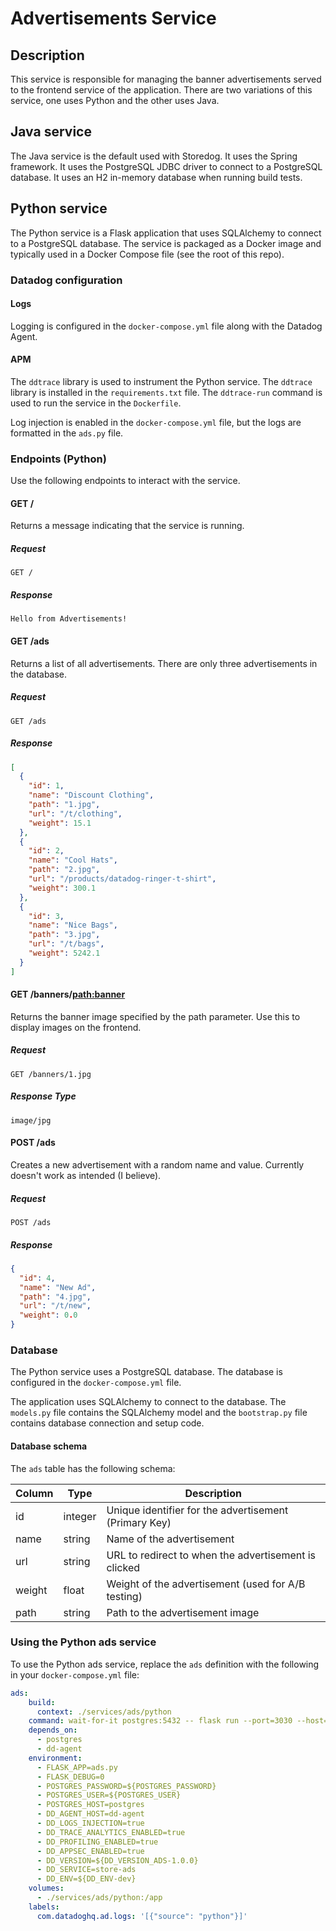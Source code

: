 # Advertisements Service

## Description

This service is responsible for managing the banner advertisements served to the frontend service of the application. There are two variations of this service, one uses Python and the other uses Java.

## Java service

The Java service is the default used with Storedog. It uses the Spring framework. It uses the PostgreSQL JDBC driver to connect to a PostgreSQL database. It uses an H2 in-memory database when running build tests.

## Python service

The Python service is a Flask application that uses SQLAlchemy to connect to a PostgreSQL database. The service is packaged as a Docker image and typically used in a Docker Compose file (see the root of this repo).

### Datadog configuration

#### Logs

Logging is configured in the `docker-compose.yml` file along with the Datadog Agent.

#### APM

The `ddtrace` library is used to instrument the Python service. The `ddtrace` library is installed in the `requirements.txt` file. The `ddtrace-run` command is used to run the service in the `Dockerfile`.

Log injection is enabled in the `docker-compose.yml` file, but the logs are formatted in the `ads.py` file.

### Endpoints (Python)

Use the following endpoints to interact with the service.

#### GET /

Returns a message indicating that the service is running.

##### Request

```text
GET /
```

##### Response

```text
Hello from Advertisements!
```

#### GET /ads

Returns a list of all advertisements. There are only three advertisements in the database.

##### Request

```text
GET /ads
```

##### Response

```json
[
  {
    "id": 1, 
    "name": "Discount Clothing", 
    "path": "1.jpg", 
    "url": "/t/clothing", 
    "weight": 15.1
  }, 
  {
    "id": 2, 
    "name": "Cool Hats", 
    "path": "2.jpg", 
    "url": "/products/datadog-ringer-t-shirt", 
    "weight": 300.1
  }, 
  {
    "id": 3, 
    "name": "Nice Bags", 
    "path": "3.jpg", 
    "url": "/t/bags", 
    "weight": 5242.1
  }
]
```

#### GET /banners/<path:banner>

Returns the banner image specified by the path parameter. Use this to display images on the frontend.

##### Request

```text
GET /banners/1.jpg
```

##### Response Type

```text
image/jpg
```

#### POST /ads

Creates a new advertisement with a random name and value. Currently doesn't work as intended (I believe).

##### Request

```text
POST /ads
```

##### Response

```json
{
  "id": 4, 
  "name": "New Ad", 
  "path": "4.jpg", 
  "url": "/t/new", 
  "weight": 0.0
}
```

### Database

The Python service uses a PostgreSQL database. The database is configured in the `docker-compose.yml` file. 

The application uses SQLAlchemy to connect to the database. The `models.py` file contains the SQLAlchemy model and the `bootstrap.py` file contains database connection and setup code.

#### Database schema

The `ads` table has the following schema:

| Column | Type | Description |
| --- | --- | --- |
| id | integer | Unique identifier for the advertisement (Primary Key) |
| name | string | Name of the advertisement |
| url | string | URL to redirect to when the advertisement is clicked |
| weight | float | Weight of the advertisement (used for A/B testing) |
| path | string | Path to the advertisement image |

### Using the Python ads service

To use the Python ads service, replace the `ads` definition with the following in your `docker-compose.yml` file:

```yaml
ads:
    build:
      context: ./services/ads/python
    command: wait-for-it postgres:5432 -- flask run --port=3030 --host=0.0.0.0 # If using any other port besides the default 9292, overriding the CMD is required
    depends_on:
      - postgres
      - dd-agent
    environment:
      - FLASK_APP=ads.py
      - FLASK_DEBUG=0
      - POSTGRES_PASSWORD=${POSTGRES_PASSWORD}
      - POSTGRES_USER=${POSTGRES_USER}
      - POSTGRES_HOST=postgres
      - DD_AGENT_HOST=dd-agent
      - DD_LOGS_INJECTION=true
      - DD_TRACE_ANALYTICS_ENABLED=true
      - DD_PROFILING_ENABLED=true
      - DD_APPSEC_ENABLED=true
      - DD_VERSION=${DD_VERSION_ADS-1.0.0}
      - DD_SERVICE=store-ads
      - DD_ENV=${DD_ENV-dev}
    volumes:
      - ./services/ads/python:/app
    labels:
      com.datadoghq.ad.logs: '[{"source": "python"}]'
